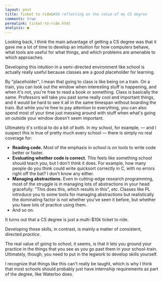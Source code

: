 ```yaml
---
layout: post
title: Ticket to ride&#58 reflecting on the value of my CS degree
comments: true
permalink: ticket-to-ride.html
analysis: ◼
---
```



Looking back, I think the main advantage of getting a CS degree was that it gave me a lot of time to develop an intuition for how computers behave, what tools are useful for what things, and which problems are amenable to which approaches.

Developing this intuition in a semi-directed environment like school is actually really useful because classes are a good placeholder for learning.

By "placeholder", I mean that going to class is like being on a train. On a train, you can look out the window when interesting stuff is happening, and when it's not, you're free to read a book or something. Class is basically the same. Professors will take you past some really cool and important things, and it would be hard to see it all in the same timespan without boarding the train. But while you're free to pay attention to everything, you can also spend most of your time just messing around with stuff when what's going on outside your window doesn't seem important.

Ultimately it's critical to do a bit of both. In my school, for example, &mdash; and I suspect this is true of pretty much every school &mdash; there is simply no real coverage for:

* **Reading code.** Most of the emphasis in school is on tools to write code better or faster.
* **Evaluating whether code is correct.** This feels like something school should teach you, but I don't think it does. For example, how many people do you think could write quicksort correctly in C, with no errors right off the bat? I don't know any either.
* **Managing abstractions.** Even in cutting-edge research programming, most of the struggle is in managing lots of abstractions in your head gracefully. "This does this, which results in this", *etc*. Classes like PL introduce you to some tools for managing abstractions but realistically the dominating factor is not whether you've seen it before, but whether you have lots of practice using them.
* And so on.

It turns out that a CS degree is just a multi-$10k ticket to ride.

Developing these skills, in contrast, is mainly a matter of consistent, directed *practice*.

The real value of going to school, it seems, is that it lets you ground your practice in the things that you see as you go past them in your school-train. Ultimately, though, you need to put in the legwork to develop skills yourself.

I recognize that things like this can't really be taught, which is why I think that most schools should probably just have internship requirements as part of the degree, like Waterloo does.